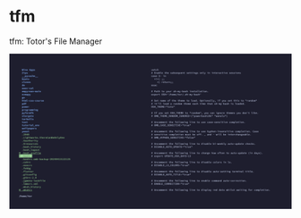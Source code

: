# tfm
tfm: Totor's File Manager

![](https://github.com/totordev/tfm/blob/main/Feb18_04:24:35PM.png?raw=true)
